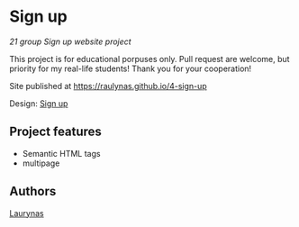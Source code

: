 # Sign up

_21 group Sign up website project_

This project is for educational porpuses only. Pull request are welcome, but priority for my real-life students! Thank you for your cooperation!

Site published at https://raulynas.github.io/4-sign-up

Design: [Sign up](https://cdn.discordapp.com/attachments/648536139677958156/648860801997996052/day1dr.png)

## Project features

-   Semantic HTML tags
-   multipage

## Authors

[Laurynas](https://github.com/Raulynas)












